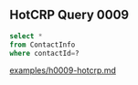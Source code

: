 
## HotCRP Query 0009
```sql
select *
from ContactInfo
where contactId=?
```
[examples/h0009-hotcrp.md](/examples/h0009-hotcrp.md)